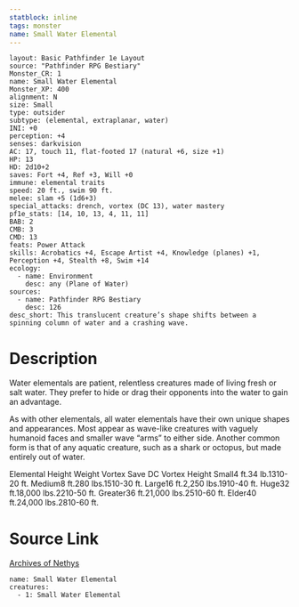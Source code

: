 ```yaml
---
statblock: inline
tags: monster
name: Small Water Elemental
---
```

```statblock
layout: Basic Pathfinder 1e Layout
source: "Pathfinder RPG Bestiary"
Monster_CR: 1
name: Small Water Elemental
Monster_XP: 400
alignment: N
size: Small
type: outsider
subtype: (elemental, extraplanar, water)
INI: +0
perception: +4
senses: darkvision
AC: 17, touch 11, flat-footed 17 (natural +6, size +1)
HP: 13
HD: 2d10+2
saves: Fort +4, Ref +3, Will +0
immune: elemental traits
speed: 20 ft., swim 90 ft.
melee: slam +5 (1d6+3)
special_attacks: drench, vortex (DC 13), water mastery
pf1e_stats: [14, 10, 13, 4, 11, 11]
BAB: 2
CMB: 3
CMD: 13
feats: Power Attack
skills: Acrobatics +4, Escape Artist +4, Knowledge (planes) +1, Perception +4, Stealth +8, Swim +14
ecology:
  - name: Environment
    desc: any (Plane of Water)
sources:
  - name: Pathfinder RPG Bestiary
    desc: 126
desc_short: This translucent creature’s shape shifts between a spinning column of water and a crashing wave.
```
# Description
Water elementals are patient, relentless creatures made of living fresh or salt water. They prefer to hide or drag their opponents into the water to gain an advantage.

As with other elementals, all water elementals have their own unique shapes and appearances. Most appear as wave-like creatures with vaguely humanoid faces and smaller wave “arms” to either side. Another common form is that of any aquatic creature, such as a shark or octopus, but made entirely out of water.

Elemental Height Weight Vortex Save DC Vortex Height Small4 ft.34 lb.1310-20 ft. Medium8 ft.280 lbs.1510-30 ft. Large16 ft.2,250 lbs.1910-40 ft. Huge32 ft.18,000 lbs.2210-50 ft. Greater36 ft.21,000 lbs.2510-60 ft. Elder40 ft.24,000 lbs.2810-60 ft.
# Source Link
[Archives of Nethys](https://aonprd.com/MonsterDisplay.aspx?ItemName=Small%20Water%20Elemental)
```encounter-table
name: Small Water Elemental
creatures:
  - 1: Small Water Elemental
```
